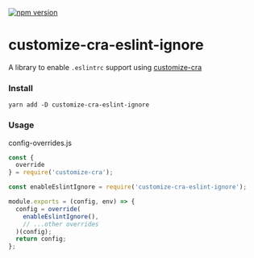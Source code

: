 [![npm version](https://badge.fury.io/js/customize-cra-eslint-ignore.svg)](https://badge.fury.io/js/customize-cra-eslint-ignore)

# customize-cra-eslint-ignore

A library to enable `.eslintrc` support using [customize-cra](https://github.com/arackaf/customize-cra)


### Install
```
yarn add -D customize-cra-eslint-ignore
```

### Usage
config-overrides.js

```js
const {
  override
} = require('customize-cra');

const enableEslintIgnore = require('customize-cra-eslint-ignore');

module.exports = (config, env) => {
  config = override(
    enableEslintIgnore(),
    // ...other overrides
  )(config);
  return config;
};

```
